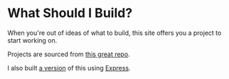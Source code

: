 What Should I Build?
====================
When you're out of ideas of what to build, this site offers you a project to start working on.

Projects are sourced from [this great repo](https://github.com/karan/projects).

I also built [a version](https://github.com/fab/whatshouldibuild-express) of this using [Express](http://expressjs.com).
